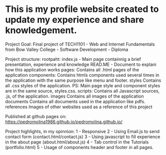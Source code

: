 # This is my profile website created to update my experience and share knowledgement.

Project Goal: 
Final project of TECH1101 - Web and Internet Fundamentals from Bow Valley College - Software Development - Diploma

Project structure:
rootpaht: 
    index.js - Main page containnig a brief presentation, experience and knowledge
    READ.ME - Document to explani how this application works
pages: 
    Contains all .html pages of the application
components:
    Contains htmls components used several times in the application with the same purpose like menu and footer. 
styles
    Contains all .css styles of the application. 
    PS: Main page style and component styles are in the same source, styles.css. 
scripts:
    Contains all Javascript sources, .js, of the application.
images
    Contains all images of the application
documents
    Contains all documents used in the application like pdfs.
references
    Images of other websites used as a reference of this project


Published at github pages on: https://pedromolina1986.github.io/pedromolina.github.io/


Project highlights, in my opinnion:
1 - Responsive
2 - Using Email.js to send contact form (contact.html/contact.js)
3 - Using javascript to fill experience in the about page (about.html/about.js)
4 - Tab control in the Tutorials (portfolio.html)
5 - Usage of components header and footer in all pages.
